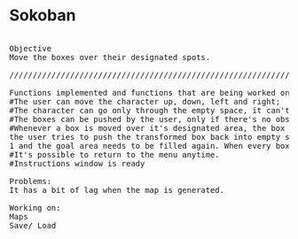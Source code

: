 # Sokoban
<pre>

Objective
Move the boxes over their designated spots.

///////////////////////////////////////////////////////////////////////////////////////////////////////////////////////////////////////////////////

Functions implemented and functions that are being worked on at this moment:
#The user can move the character up, down, left and right;
#The character can go only through the empty space, it can't go through the outter borders or the obstacles;
#The boxes can be pushed by the user, only if there's no obstacle blocking the box;
#Whenever a box is moved over it's designated area, the box turns from magenta into purple and the user can see how many more he has to push. If
the user tries to push the transformed box back into empty space: it turns again into magenta, the label increases the number of boxes left with
1 and the goal area needs to be filled again. When every box is pushed a button "next" appears and the user can go to the following map.
#It's possible to return to the menu anytime.
#Instructions window is ready

Problems:
It has a bit of lag when the map is generated.

Working on: 
Maps
Save/ Load
</pre>